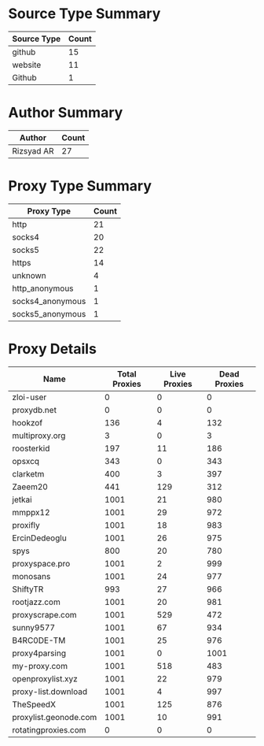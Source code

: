# Source Type Summary

| Source Type | Count |
|-------------|-------|
| github | 15 |
| website | 11 |
| Github | 1 |


# Author Summary

| Author | Count |
|--------|-------|
| Rizsyad AR | 27 |


# Proxy Type Summary

| Proxy Type | Count |
|------------|-------|
| http | 21 |
| socks4 | 20 |
| socks5 | 22 |
| https | 14 |
| unknown | 4 |
| http_anonymous | 1 |
| socks4_anonymous | 1 |
| socks5_anonymous | 1 |


# Proxy Details

| Name | Total Proxies | Live Proxies | Dead Proxies |
|------|---------------|--------------|---------------|
| zloi-user | 0 | 0 | 0 |
| proxydb.net | 0 | 0 | 0 |
| hookzof | 136 | 4 | 132 |
| multiproxy.org | 3 | 0 | 3 |
| roosterkid | 197 | 11 | 186 |
| opsxcq | 343 | 0 | 343 |
| clarketm | 400 | 3 | 397 |
| Zaeem20 | 441 | 129 | 312 |
| jetkai | 1001 | 21 | 980 |
| mmppx12 | 1001 | 29 | 972 |
| proxifly | 1001 | 18 | 983 |
| ErcinDedeoglu | 1001 | 26 | 975 |
| spys | 800 | 20 | 780 |
| proxyspace.pro | 1001 | 2 | 999 |
| monosans | 1001 | 24 | 977 |
| ShiftyTR | 993 | 27 | 966 |
| rootjazz.com | 1001 | 20 | 981 |
| proxyscrape.com | 1001 | 529 | 472 |
| sunny9577 | 1001 | 67 | 934 |
| B4RC0DE-TM | 1001 | 25 | 976 |
| proxy4parsing | 1001 | 0 | 1001 |
| my-proxy.com | 1001 | 518 | 483 |
| openproxylist.xyz | 1001 | 22 | 979 |
| proxy-list.download | 1001 | 4 | 997 |
| TheSpeedX | 1001 | 125 | 876 |
| proxylist.geonode.com | 1001 | 10 | 991 |
| rotatingproxies.com | 0 | 0 | 0 |
